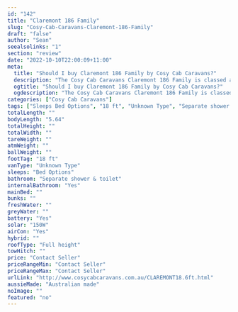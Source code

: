 ```yaml
---
id: "142"
title: "Claremont 186 Family"
slug: "Cosy-Cab-Caravans-Claremont-186-Family"
draft: "false"
author: "Sean"
seealsolinks: "1"
section: "review"
date: "2022-10-10T22:00:09+11:00"
meta:
  title: "Should I buy Claremont 186 Family by Cosy Cab Caravans?"
  description: "The Cosy Cab Caravans Claremont 186 Family is classed as Unknown Type, and sleeps Bed Options people. It is Australian made and comes in at 18 ft. It generally has Separate shower & toilet."
  ogtitle: "Should I buy Claremont 186 Family by Cosy Cab Caravans?"
  ogdescription: "The Cosy Cab Caravans Claremont 186 Family is classed as Unknown Type, and sleeps Bed Options people. It is Australian made and comes in at 18 ft. It generally has Separate shower & toilet."
categories: ["Cosy Cab Caravans"]
tags: ["Sleeps Bed Options", "18 ft", "Unknown Type", "Separate shower & toilet", "Full height", "Price Unknown", "Australian made"]
totalLength: ""
bodyLength: "5.64"
totalHeight: ""
totalWidth: ""
tareWeight: ""
atmWeight: ""
ballWeight: ""
footTag: "18 ft"
vanType: "Unknown Type"
sleeps: "Bed Options"
bathroom: "Separate shower & toilet"
internalBathroom: "Yes"
mainBed: ""
bunks: ""
freshWater: ""
greyWater: ""
battery: "Yes"
solar: "150W"
airCon: "Yes"
hybrid: ""
roofType: "Full height"
towHitch: ""
price: "Contact Seller"
priceRangeMin: "Contact Seller"
priceRangeMax: "Contact Seller"
urlLink: "http://www.cosycabcaravans.com.au/CLAREMONT18.6ft.html"
aussieMade: "Australian made"
noImage: ""
featured: "no"
---
```

